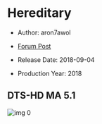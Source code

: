 # Hereditary

* Author: aron7awol

* [Forum Post](https://www.avsforum.com/threads/bass-eq-for-filtered-movies.2995212/post-56733902)

* Release Date: 2018-09-04
* Production Year: 2018

## DTS-HD MA 5.1

![img 0](https://i.imgur.com/yKW6sgB.jpg)

